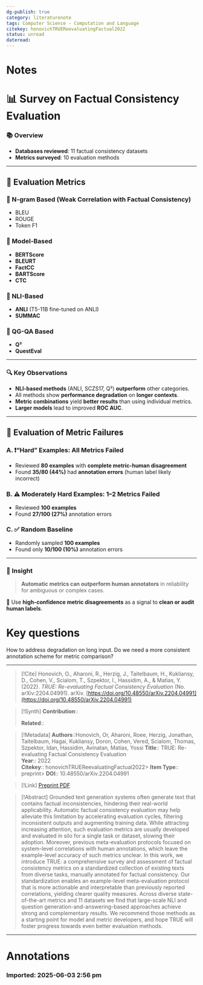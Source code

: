 ```yaml
---
dg-publish: true
category: literaturenote
tags: Computer Science - Computation and Language
citekey: honovichTRUEReevaluatingFactual2022
status: unread
dateread:
---
```

# Notes

# 📊 Survey on Factual Consistency Evaluation

### 📚 Overview
- **Databases reviewed**: 11 factual consistency datasets
- **Metrics surveyed**: 10 evaluation methods

---

## 🧮 Evaluation Metrics

### 🔹 N-gram Based (Weak Correlation with Factual Consistency)
- BLEU
- ROUGE
- Token F1

### 🔹 Model-Based
- **BERTScore**
- **BLEURT**
- **FactCC**
- **BARTScore**
- **CTC**

### 🔹 NLI-Based
- **ANLI** (T5-11B fine-tuned on ANLI)
- **SUMMAC**

### 🔹 QG-QA Based
- **Q²**
- **QuestEval**

---

### 🔍 Key Observations

- **NLI-based methods** (ANLI, SCZS17, Q²) **outperform** other categories.
- All methods show **performance degradation** on **longer contexts**.
- **Metric combinations** yield **better results** than using individual metrics.
- **Larger models** lead to improved **ROC AUC**.

---

## 🧪 Evaluation of Metric Failures

### A. ❗️“Hard” Examples: All Metrics Failed
- Reviewed **80 examples** with **complete metric-human disagreement**
- Found **35/80 (44%)** had **annotation errors** (human label likely incorrect)

### B. ⚠️ Moderately Hard Examples: 1–2 Metrics Failed
- Reviewed **100 examples**
- Found **27/100 (27%)** annotation errors

### C. ✅ Random Baseline
- Randomly sampled **100 examples**
- Found only **10/100 (10%)** annotation errors

---

### 🧠 Insight
> **Automatic metrics can outperform human annotators** in reliability for ambiguous or complex cases.

📌 Use **high-confidence metric disagreements** as a signal to **clean or audit human labels**.

# Key questions

How to address degradation on long input. 
Do we need a more consistent annotation scheme for metric comparison?

---
> [!Cite]
> Honovich, O., Aharoni, R., Herzig, J., Taitelbaum, H., Kukliansy, D., Cohen, V., Scialom, T., Szpektor, I., Hassidim, A., & Matias, Y. (2022). _TRUE: Re-evaluating Factual Consistency Evaluation_ (No. arXiv:2204.04991). arXiv. [https://doi.org/10.48550/arXiv.2204.04991](https://doi.org/10.48550/arXiv.2204.04991)

> [!Synth]
> **Contribution**::  
>   
> **Related**:: 

> [!Metadata]
> **Authors**::Honovich, Or, Aharoni, Roee, Herzig, Jonathan, Taitelbaum, Hagai, Kukliansy, Doron, Cohen, Vered, Scialom, Thomas, Szpektor, Idan, Hassidim, Avinatan, Matias, Yossi
> **Title**:: TRUE: Re-evaluating Factual Consistency Evaluation  
> **Year**:: 2022  
> **Citekey**:: honovichTRUEReevaluatingFactual2022> **Item Type**:: preprint> **DOI**:: 10.48550/arXiv.2204.04991

> [!Link]
> [Preprint PDF](file:///Users/ryanchen/Zotero/storage/CG7N7EGZ/Honovich%20et%20al.%20-%202022%20-%20TRUE%20Re-evaluating%20Factual%20Consistency%20Evaluation.pdf)

> [!Abstract]
> Grounded text generation systems often generate text that contains factual inconsistencies, hindering their real-world applicability. Automatic factual consistency evaluation may help alleviate this limitation by accelerating evaluation cycles, filtering inconsistent outputs and augmenting training data. While attracting increasing attention, such evaluation metrics are usually developed and evaluated in silo for a single task or dataset, slowing their adoption. Moreover, previous meta-evaluation protocols focused on system-level correlations with human annotations, which leave the example-level accuracy of such metrics unclear. In this work, we introduce TRUE: a comprehensive survey and assessment of factual consistency metrics on a standardized collection of existing texts from diverse tasks, manually annotated for factual consistency. Our standardization enables an example-level meta-evaluation protocol that is more actionable and interpretable than previously reported correlations, yielding clearer quality measures. Across diverse state-of-the-art metrics and 11 datasets we find that large-scale NLI and question generation-and-answering-based approaches achieve strong and complementary results. We recommend those methods as a starting point for model and metric developers, and hope TRUE will foster progress towards even better evaluation methods.
---

# Annotations

### Imported: 2025-06-03 2:56 pm



